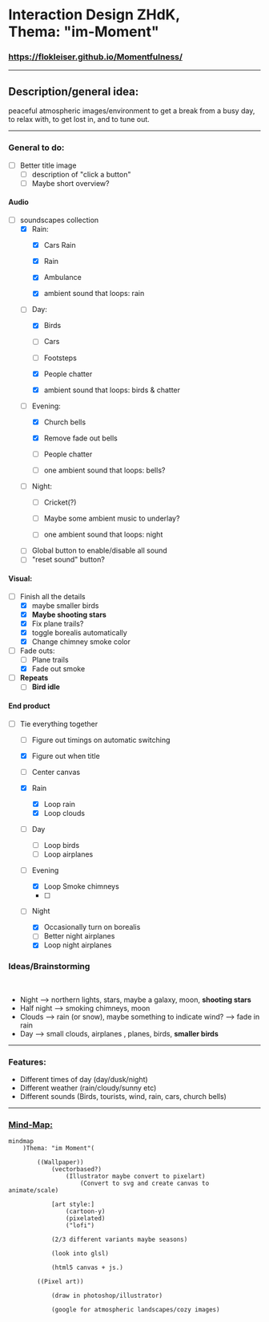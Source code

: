 # Interaction Design ZHdK, <br/> Thema: "im-Moment"


### https://flokleiser.github.io/Momentfulness/

___

## Description/general idea:

peaceful atmospheric images/environment to get a break from a busy day, to relax with, to get lost in, and to tune out. 

___

### General to do:

- [ ] Better title image
  - [ ] description of "click a button"
  - [ ] Maybe short overview?

#### Audio
- [ ] soundscapes collection
    - [x] Rain:
        - [x] Cars Rain
        - [x] Rain
        - [x] Ambulance

        - [x] ambient sound that loops: rain

    - [ ] Day:
        - [x] Birds
        - [ ] Cars 
        - [ ] Footsteps
        - [x] People chatter

        - [x] ambient sound that loops: birds & chatter

    - [ ] Evening:
        - [x] Church bells
        - [x] Remove fade out bells
        - [ ] People chatter

        - [ ] one ambient sound that loops: bells? 

    - [ ] Night:
        - [ ] Cricket(?)
        - [ ] Maybe some ambient music to underlay?

        - [ ] one ambient sound that loops: night 

    - [ ] Global button to enable/disable all sound
    - [ ] "reset sound" button?

#### Visual:
- [ ] Finish all the details
    - [x] maybe smaller birds
    - [x] **Maybe shooting stars**
    - [x] Fix plane trails?
    - [x] toggle borealis automatically
    - [x] Change chimney smoke color

- [ ] Fade outs:
    - [ ] Plane trails
    - [x] Fade out smoke 

- [ ] **Repeats**
    - [ ] **Bird idle**

#### End product
- [ ] Tie everything together
    - [ ] Figure out timings on automatic switching
    - [x] Figure out when title
    - [ ] Center canvas

    - [x] Rain 
      - [x] Loop rain 
      - [x] Loop clouds

    - [ ] Day
      - [ ] Loop birds
      - [ ] Loop airplanes

    - [ ] Evening
      - [x] Loop Smoke chimneys
      - [ ] 

    - [ ] Night
      - [x] Occasionally turn on borealis
      - [ ] Better night airplanes
      - [x] Loop night airplanes

### Ideas/Brainstorming

<br/>

- Night --> northern lights, stars, maybe a galaxy, moon, **shooting stars**
- Half night --> smoking chimneys, moon
- Clouds --> rain (or snow), maybe something to indicate wind? --> fade in rain
- Day --> small clouds, airplanes , planes, birds, **smaller birds**

___

### Features:

- Different times of day (day/dusk/night)
- Different weather (rain/cloudy/sunny etc)
- Different sounds (Birds, tourists, wind, rain, cars, church bells)

___

### <ins>Mind-Map:</ins>

```mermaid
mindmap
    )Thema: "im Moment"(

        ((Wallpaper))
            (vectorbased?)
                (Illustrator maybe convert to pixelart)
                    (Convert to svg and create canvas to animate/scale)

            [art style:] 
                (cartoon-y)
                (pixelated)
                ("lofi")

            (2/3 different variants maybe seasons)

            (look into glsl)

            (html5 canvas + js.)

        ((Pixel art))

            (draw in photoshop/illustrator)

            (google for atmospheric landscapes/cozy images)


```
